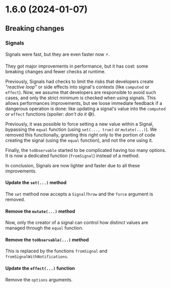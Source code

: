 # 1.6.0 (2024-01-07)

## Breaking changes

### Signals

Signals were fast, but they are even faster now ⚡.

They got major improvements in performance, but it has cost: some breaking changes and fewer checks at runtime.

Previously, Signals had checks to limit the risks that developers create *"reactive loop"* or side effects into signal's contexts (like `computed` or `effect`).
Now, we assume that developers are responsible to avoid such cases, and only the strict minimum is checked when using signals. 
This allows performances improvements, but we loose immediate feedback if a dangerous operation is done: like updating a signal's value into the `computed` or `effect` functions (spoiler: *don't do it* 😅).

Previously, it was possible to force setting a new value within a Signal, bypassing the `equal` function (using `set(..., true)` or `mutate(...)`). 
We removed this functionally, granting this right only to the portion of code creating the signal (using the `equal` function), and not the one using it.

Finally, the `toObservable` started to be complicated having too many options. It is now a dedicated function (`fromSignal`) instead of a method.

In conclusion, Signals are now lighter and faster due to all these improvements.

#### Update the `set(...)` method

The `set` method now accepts a `SignalThrow` and the `force` argument is removed.

#### Remove the `mutate(...)` method

Now, only the creator of a signal can control how distinct values are managed through the `equal` function.

#### Remove the `toObservable(...)` method

This is replaced by the functions `fromSignal` and `fromSignalWithNotifications`.

#### Update the `effect(...)` function

Remove the `options` arguments.
